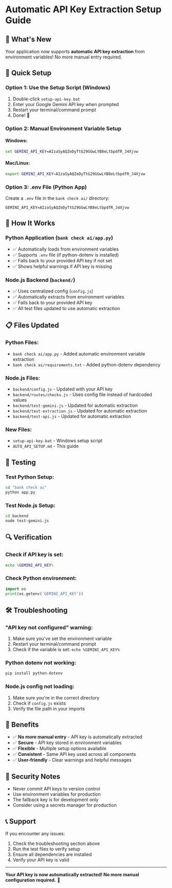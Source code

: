 # Automatic API Key Extraction Setup Guide

## 🎯 What's New

Your application now supports **automatic API key extraction** from environment variables! No more manual entry required.

## 🚀 Quick Setup

### Option 1: Use the Setup Script (Windows)
1. Double-click `setup-api-key.bat`
2. Enter your Google Gemini API key when prompted
3. Restart your terminal/command prompt
4. Done! 🎉

### Option 2: Manual Environment Variable Setup

#### Windows:
```cmd
set GEMINI_API_KEY=AIzaSyAQZeDyTtG29GGwLYB8eLtbpdfR_J4Xjvw
```

#### Mac/Linux:
```bash
export GEMINI_API_KEY=AIzaSyAQZeDyTtG29GGwLYB8eLtbpdfR_J4Xjvw
```

### Option 3: .env File (Python App)
Create a `.env` file in the `bank check ai/` directory:
```
GEMINI_API_KEY=AIzaSyAQZeDyTtG29GGwLYB8eLtbpdfR_J4Xjvw
```

## 🔧 How It Works

### Python Application (`bank check ai/app.py`)
- ✅ Automatically loads from environment variables
- ✅ Supports `.env` file (if python-dotenv is installed)
- ✅ Falls back to your provided API key if not set
- ✅ Shows helpful warnings if API key is missing

### Node.js Backend (`backend/`)
- ✅ Uses centralized config (`config.js`)
- ✅ Automatically extracts from environment variables
- ✅ Falls back to your provided API key
- ✅ All test files updated to use automatic extraction

## 📋 Files Updated

### Python Files:
- `bank check ai/app.py` - Added automatic environment variable extraction
- `bank check ai/requirements.txt` - Added python-dotenv dependency

### Node.js Files:
- `backend/config.js` - Updated with your API key
- `backend/routes/checks.js` - Uses config file instead of hardcoded values
- `backend/test-gemini.js` - Updated for automatic extraction
- `backend/test-extraction.js` - Updated for automatic extraction
- `backend/test-api.js` - Updated for automatic extraction

### New Files:
- `setup-api-key.bat` - Windows setup script
- `AUTO_API_SETUP.md` - This guide

## 🧪 Testing

### Test Python Setup:
```bash
cd "bank check ai"
python app.py
```

### Test Node.js Setup:
```bash
cd backend
node test-gemini.js
```

## 🔍 Verification

### Check if API key is set:
```cmd
echo %GEMINI_API_KEY%
```

### Check Python environment:
```python
import os
print(os.getenv('GEMINI_API_KEY'))
```

## 🛠️ Troubleshooting

### "API key not configured" warning:
1. Make sure you've set the environment variable
2. Restart your terminal/command prompt
3. Check if the variable is set: `echo %GEMINI_API_KEY%`

### Python dotenv not working:
```bash
pip install python-dotenv
```

### Node.js config not loading:
1. Make sure you're in the correct directory
2. Check if `config.js` exists
3. Verify the file path in your imports

## 🎉 Benefits

- ✅ **No more manual entry** - API key is automatically extracted
- ✅ **Secure** - API key stored in environment variables
- ✅ **Flexible** - Multiple setup options available
- ✅ **Consistent** - Same API key used across all components
- ✅ **User-friendly** - Clear warnings and helpful messages

## 🔐 Security Notes

- Never commit API keys to version control
- Use environment variables for production
- The fallback key is for development only
- Consider using a secrets manager for production

## 📞 Support

If you encounter any issues:
1. Check the troubleshooting section above
2. Run the test files to verify setup
3. Ensure all dependencies are installed
4. Verify your API key is valid

---

**Your API key is now automatically extracted! No more manual configuration required.** 🎉 